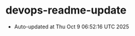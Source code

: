# devops-readme-update
<!--START_SECTION:activity-->
- Auto-updated at Thu Oct  9 06:52:16 UTC 2025
<!--END_SECTION:activity-->
